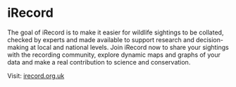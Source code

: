 # iRecord

The goal of iRecord is to make it easier for wildlife sightings to be collated, 
checked by experts and made available to support research and decision-making at 
local and national levels.  Join iRecord now to share your sightings with the recording 
community, explore dynamic maps and graphs of your data and make a real contribution
to science and conservation.

Visit: [irecord.org.uk](http://irecord.org.uk)
